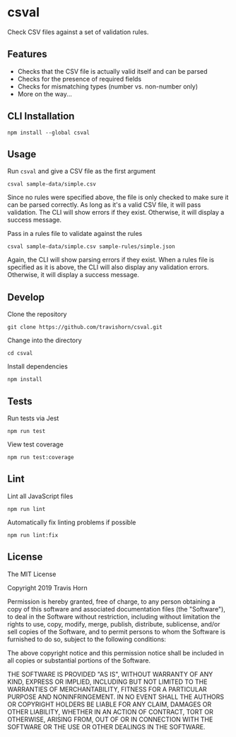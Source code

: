 # csval

Check CSV files against a set of validation rules.

## Features

- Checks that the CSV file is actually valid itself and can be parsed
- Checks for the presence of required fields
- Checks for mismatching types (number vs. non-number only)
- More on the way...

## CLI Installation

```
npm install --global csval
```

## Usage

Run `csval` and give a CSV file as the first argument

```
csval sample-data/simple.csv
```

Since no rules were specified above, the file is only checked to make sure it
can be parsed correctly. As long as it's a valid CSV file, it will pass
validation. The CLI will show errors if they exist. Otherwise, it will display
a success message.

Pass in a rules file to validate against the rules

```
csval sample-data/simple.csv sample-rules/simple.json
```

Again, the CLI will show parsing errors if they exist. When a rules file is
specified as it is above, the CLI will also display any validation errors.
Otherwise, it will display a success message.

## Develop

Clone the repository

```
git clone https://github.com/travishorn/csval.git
```

Change into the directory

```
cd csval
```

Install dependencies

```
npm install
```

## Tests

Run tests via Jest

```
npm run test
```

View test coverage

```
npm run test:coverage
```

## Lint

Lint all JavaScript files

```
npm run lint
```

Automatically fix linting problems if possible

```
npm run lint:fix
```

## License

The MIT License

Copyright 2019 Travis Horn

Permission is hereby granted, free of charge, to any person obtaining a copy of
this software and associated documentation files (the "Software"), to deal in
the Software without restriction, including without limitation the rights to
use, copy, modify, merge, publish, distribute, sublicense, and/or sell copies of
the Software, and to permit persons to whom the Software is furnished to do so,
subject to the following conditions:

The above copyright notice and this permission notice shall be included in all
copies or substantial portions of the Software.

THE SOFTWARE IS PROVIDED "AS IS", WITHOUT WARRANTY OF ANY KIND, EXPRESS OR
IMPLIED, INCLUDING BUT NOT LIMITED TO THE WARRANTIES OF MERCHANTABILITY, FITNESS
FOR A PARTICULAR PURPOSE AND NONINFRINGEMENT. IN NO EVENT SHALL THE AUTHORS OR
COPYRIGHT HOLDERS BE LIABLE FOR ANY CLAIM, DAMAGES OR OTHER LIABILITY, WHETHER
IN AN ACTION OF CONTRACT, TORT OR OTHERWISE, ARISING FROM, OUT OF OR IN
CONNECTION WITH THE SOFTWARE OR THE USE OR OTHER DEALINGS IN THE SOFTWARE.
